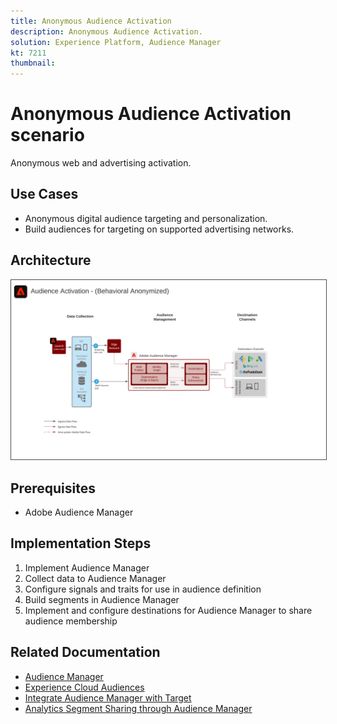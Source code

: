 ```yaml
---
title: Anonymous Audience Activation
description: Anonymous Audience Activation.
solution: Experience Platform, Audience Manager
kt: 7211
thumbnail: 
---
```


# Anonymous Audience Activation scenario

Anonymous web and advertising activation.

## Use Cases

* Anonymous digital audience targeting and personalization.
* Build audiences for targeting on supported advertising networks.

## Architecture

<img src="assets/aam.svg" alt="Reference architecture for the Anonymous Audience Activation scenario" style="border:1px solid #4a4a4a" />

## Prerequisites

* Adobe Audience Manager

## Implementation Steps

1. Implement Audience Manager 
2. Collect data to Audience Manager
3. Configure signals and traits for use in audience definition
4. Build segments in Audience Manager
5. Implement and configure destinations for Audience Manager to share audience membership

## Related Documentation

* [Audience Manager](https://experienceleague.adobe.com/docs/audience-manager.html?lang=en)
* [Experience Cloud Audiences](https://experienceleague.adobe.com/docs/core-services/interface/audiences/audience-library.html)
* [Integrate Audience Manager with Target](https://experienceleague.adobe.com/docs/audience-manager/user-guide/implementation-integration-guides/integration-other-solutions/aam-target-integration.html)
* [Analytics Segment Sharing through Audience Manager](https://experienceleague.adobe.com/docs/analytics/components/segmentation/segmentation-workflow/seg-publish.html)















